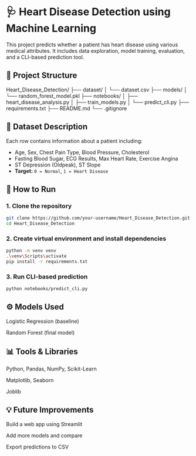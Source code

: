 # 🩺 Heart Disease Detection using Machine Learning

This project predicts whether a patient has heart disease using various medical attributes. It includes data exploration, model training, evaluation, and a CLI-based prediction tool.

## 📁 Project Structure

Heart_Disease_Detection/
├── dataset/
│ └── dataset.csv
├── models/
│ └── random_forest_model.pkl
├── notebooks/
│ ├── heart_disease_analysis.py
│ ├── train_models.py
│ └── predict_cli.py
├── requirements.txt
├── README.md
└── .gitignore

## 🧠 Dataset Description

Each row contains information about a patient including:

- Age, Sex, Chest Pain Type, Blood Pressure, Cholesterol
- Fasting Blood Sugar, ECG Results, Max Heart Rate, Exercise Angina
- ST Depression (Oldpeak), ST Slope
- **Target:** `0 = Normal`, `1 = Heart Disease`

## 🚀 How to Run

### 1. Clone the repository
```bash
git clone https://github.com/your-username/Heart_Disease_Detection.git
cd Heart_Disease_Detection
```
### 2. Create virtual environment and install dependencies
```bash
python -m venv venv
.\venv\Scripts\activate      
pip install -r requirements.txt
```
### 3. Run CLI-based prediction
```bash
python notebooks/predict_cli.py
```
## ⚙️ Models Used
Logistic Regression (baseline)

Random Forest (final model)

## 📊 Tools & Libraries
Python, Pandas, NumPy, Scikit-Learn

Matplotlib, Seaborn

Joblib

## 💡 Future Improvements
Build a web app using Streamlit

Add more models and compare

Export predictions to CSV
